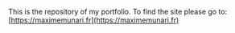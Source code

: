 This is the repository of my portfolio. 
To find the site please go to: [https://maximemunari.fr](https://maximemunari.fr)
